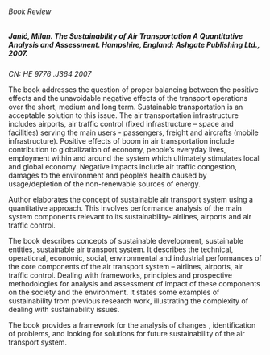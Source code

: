 ###### Book Review
##### Janić, Milan. The Sustainability of Air Transportation A Quantitative Analysis and Assessment. Hampshire, England: Ashgate Publishing Ltd., 2007.
*CN: HE 9776 .J364 2007*

The book addresses the question of proper balancing between the positive effects and the unavoidable negative effects of the transport operations over the short, medium and long term. Sustainable transportation is an acceptable solution to this issue. The air transportation infrastructure includes airports, air traffic control (fixed infrastructure – space and facilities) serving the main users - passengers, freight and aircrafts (mobile infrastructure). Positive effects of boom in air transportation include contribution to globalization of economy, people’s everyday lives, employment within and around the system which ultimately stimulates local and global economy. Negative impacts include air traffic congestion, damages to the environment and people’s health caused by usage/depletion of the non-renewable sources of energy.

Author elaborates the concept of sustainable air transport system using a quantitative approach. This involves performance analysis of the main system components relevant to its sustainability- airlines, airports and air traffic control.

The book describes concepts of sustainable development, sustainable entities, sustainable air transport system. It describes the technical, operational, economic, social, environmental and industrial performances of the core components of the air transport system – airlines, airports, air traffic control.  Dealing with frameworks, principles and prospective methodologies for analysis and assessment of impact of these components on the society and the environment. It states some examples of sustainability from previous research work, illustrating the complexity of dealing with sustainability issues.

The book provides a framework for the analysis of changes , identification of problems, and looking for solutions for future sustainability of the air transport system. 
